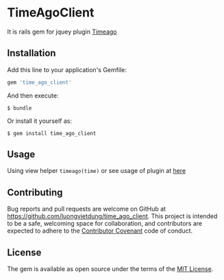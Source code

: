 # TimeAgoClient

It is rails gem for jquey plugin [Timeago](https://github.com/rmm5t/jquery-timeago)

## Installation

Add this line to your application's Gemfile:

```ruby
gem 'time_ago_client'
```

And then execute:

    $ bundle

Or install it yourself as:

    $ gem install time_ago_client

## Usage

Using view helper `timeago(time)` or see usage of plugin at [here](http://timeago.yarp.com)

## Contributing

Bug reports and pull requests are welcome on GitHub at https://github.com/luongvietdung/time_ago_client. This project is intended to be a safe, welcoming space for collaboration, and contributors are expected to adhere to the [Contributor Covenant](http://contributor-covenant.org) code of conduct.


## License

The gem is available as open source under the terms of the [MIT License](http://opensource.org/licenses/MIT).
